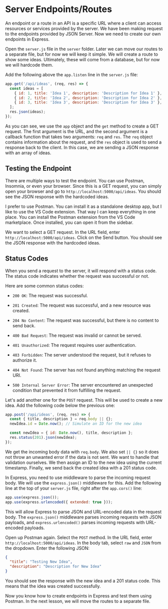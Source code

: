 # Server Endpoints/Routes

An endpoint or a route in an API is a specific URL where a client can access resources or services provided by the server. We have been making request to the endpoints provided by JSON Server. Now we need to create our own endpoints in Express.

Open the `server.js` file in the `server` folder. Later we can move our routes to a separate file, but for now we will keep it simple. We will create a route to show some ideas. Ultimately, these will come from a database, but for now we will hardcode them.

Add the following above the `app.listen` line in the `server.js` file:

```javascript
app.get('/api/ideas', (req, res) => {
  const ideas = [
    { id: 1, title: 'Idea 1', description: 'Description for Idea 1' },
    { id: 2, title: 'Idea 2', description: 'Description for Idea 2' },
    { id: 3, title: 'Idea 3', description: 'Description for Idea 3' },
  ];
  res.json(ideas);
});
```

As you can see, we use the `app` object and the `get` method to create a GET request. The first argument is the URL, and the second argument is a callback function that takes two arguments: `req` and `res`. The `req` object contains information about the request, and the `res` object is used to send a response back to the client. In this case, we are sending a JSON response with an array of ideas.

## Testing the Endpoint

There are multiple ways to test the endpoint. You can use Postman, Insomnia, or even your browser. Since this is a GET request, you can simply open your browser and go to `http://localhost:5000/api/ideas`. You should see the JSON response with the hardcoded ideas.

I prefer to use Postman. You can install it as a standalone desktop app, but I like to use the VS Code extension. That way I can keep everything in one place. You can install the Postman extension from the VS Code marketplace. Once installed, you can open it from the sidebar.

We want to select a GET request. In the URL field, enter `http://localhost:5000/api/ideas`. Click on the Send button. You should see the JSON response with the hardcoded ideas.

## Status Codes

When you send a request to the server, it will respond with a status code. The status code indicates whether the request was successful or not.

Here are some common status codes:

- `200 OK`: The request was successful.
- `201 Created`: The request was successful, and a new resource was created.
- `204 No Content`: The request was successful, but there is no content to send back.

- `400 Bad Request`: The request was invalid or cannot be served.
- `401 Unauthorized`: The request requires user authentication.
- `403 Forbidden`: The server understood the request, but it refuses to authorize it.
- `404 Not Found`: The server has not found anything matching the request URI.
- `500 Internal Server Error`: The server encountered an unexpected condition that prevented it from fulfilling the request.

Let's add another one for the `POST` request. This will be used to create a new idea. Add the following code below the previous one:

```javascript
app.post('/api/ideas', (req, res) => {
  const { title, description } = req.body || {};
  newIdea.id = Date.now(); // Simulate an ID for the new idea

  const newIdea = { id: Date.now(), title, description };
  res.status(201).json(newIdea);
});
```

We get the incoming body data with `req.body`. We also set `|| {}` so it does not throw an unwanted error if the data is not sent. We want to handle that validation ourselves. We then assign an ID to the new idea using the current timestamp. Finally, we send back the created idea with a 201 status code.

In Express, you need to use middleware to parse the incoming request body. We will use the `express.json()` middleware for this. Add the following line at the top of your `server.js` file, right after the `app.cors()` line:

```javascript
app.use(express.json());
app.use(express.urlencoded({ extended: true }));
```

This will allow Express to parse JSON and URL-encoded data in the request body. The `express.json()` middleware parses incoming requests with JSON payloads, and `express.urlencoded()` parses incoming requests with URL-encoded payloads.

Open up Postman again. Select the `POST` method. In the URL field, enter `http://localhost:5000/api/ideas`. In the body tab, select `raw` and `JSON` from the dropdown. Enter the following JSON:

```json
{
  "title": "Testing New Idea",
  "description": "Description for New Idea"
}
```

You should see the response with the new idea and a 201 status code. This means that the idea was created successfully.

Now you know how to create endpoints in Express and test them using Postman. In the next lesson, we will move the routes to a separate file.
